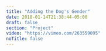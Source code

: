 ```yaml
---
title: "Adding the Dog's Gender"
date: 2018-01-14T21:38:44-05:00
draft: false
section: "Project"
video: "https://vimeo.com/263559095"
noTitle: false
---
```


